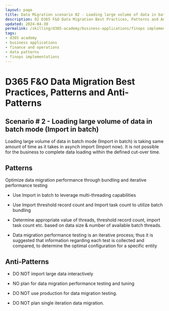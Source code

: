 ```yaml
---
layout: page
title: Data Migration scenario 02 - Loading large volume of data in batch mode (Import in batch)
description: 02 D365 F&O Data Migration Best Practices, Patterns and Anti-Patterns
updated: 2024-04-30
permalink: /skilling/d365-academy/business-applications/finops implementation best practices and patterns/dmscenario-02
tags:
- d365 academy
- business applications
- finance and operations
- data patterns
- finops implementations
---
```


# D365 F&O Data Migration Best Practices, Patterns and Anti-Patterns

## Scenario # 2 - Loading large volume of data in batch mode (Import in batch)
Loading large volume of data in batch mode (Import in batch) is taking same amount of time as it takes in asynch import (Import now). It is not possible for the business to complete data loading within the defined cut-over time.

## Patterns
Optimize data migration performance through bundling and iterative performance testing

* Use Import in batch to leverage multi-threading capabilities

* Use Import threshold record count and Import task count to utilize batch bundling

* Determine appropriate value of threads, threshold record count, import task count etc. based on data size & number of available batch threads.

* Data migration performance testing is an iterative process; thus it is suggested that information regarding each test is collected and compared, to determine the optimal configuration for a specific entity


## Anti-Patterns
* DO NOT import large data interactively

* NO plan for data migration performance testing and tuning

* DO NOT use production for data migration testing.

* DO NOT plan single iteration data migration.
